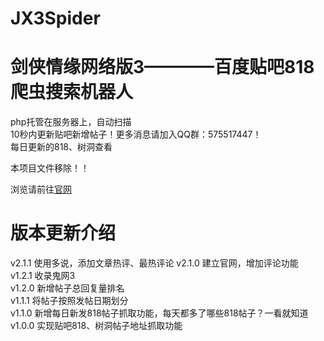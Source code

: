 # JX3Spider

剑侠情缘网络版3————百度贴吧818爬虫搜索机器人
====
php托管在服务器上，自动扫描      
10秒内更新贴吧新增帖子！更多消息请加入QQ群：575517447！   
每日更新的818、树洞查看  
  
本项目文件移除！！

浏览请前往[官网](http://www.jx3818.top/)

           
版本更新介绍
===
v2.1.1 使用多说，添加文章热评、最热评论 
v2.1.0 建立官网，增加评论功能     
v1.2.1 收录鬼网3   
v1.2.0 新增帖子总回复量排名   
v1.1.1 将帖子按照发帖日期划分    
v1.1.0 新增每日新发818帖子抓取功能，每天都多了哪些818帖子？一看就知道    
v1.0.0 实现贴吧818、树洞帖子地址抓取功能






